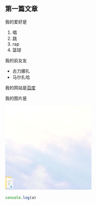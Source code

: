 ## 第一篇文章


我的爱好是

1. 唱
2. 跳
3. rap
4. 篮球

我的前女友

* 古力娜扎
* 马尔扎哈

我的网站是[百度](hppts//:www.baidu.com)

我的图片是

![图片](1.PNG)

```javascript
console.log(a)
```
